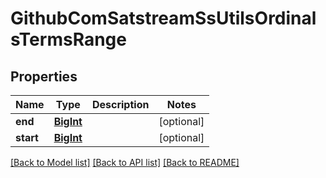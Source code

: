 # GithubComSatstreamSsUtilsOrdinalsTermsRange

## Properties
Name | Type | Description | Notes
------------ | ------------- | ------------- | -------------
**end** | [**BigInt**](BigInt.md) |  | [optional] 
**start** | [**BigInt**](BigInt.md) |  | [optional] 

[[Back to Model list]](../README.md#documentation-for-models) [[Back to API list]](../README.md#documentation-for-api-endpoints) [[Back to README]](../README.md)

